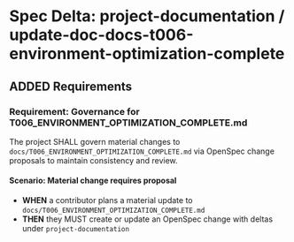 # Spec Delta: project-documentation / update-doc-docs-t006-environment-optimization-complete

## ADDED Requirements

### Requirement: Governance for T006_ENVIRONMENT_OPTIMIZATION_COMPLETE.md

The project SHALL govern material changes to `docs/T006_ENVIRONMENT_OPTIMIZATION_COMPLETE.md` via OpenSpec change proposals to maintain consistency and review.

#### Scenario: Material change requires proposal

- **WHEN** a contributor plans a material update to `docs/T006_ENVIRONMENT_OPTIMIZATION_COMPLETE.md`
- **THEN** they MUST create or update an OpenSpec change with deltas under `project-documentation`
